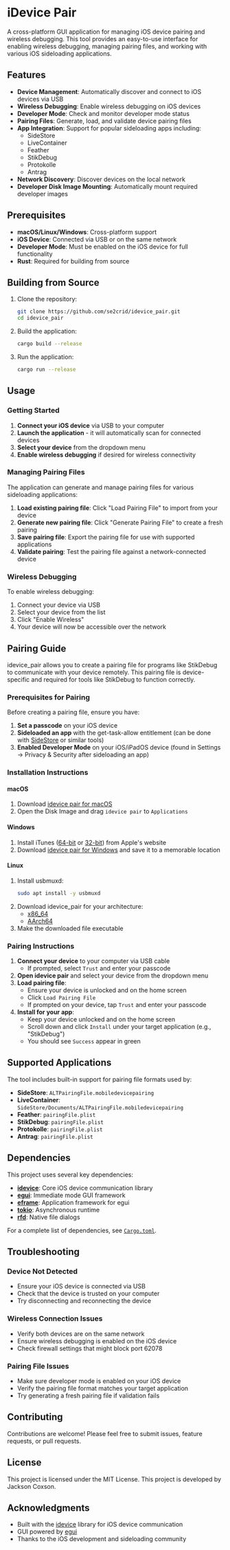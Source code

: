 # iDevice Pair

A cross-platform GUI application for managing iOS device pairing and wireless debugging. This tool provides an easy-to-use interface for enabling wireless debugging, managing pairing files, and working with various iOS sideloading applications.

## Features

- **Device Management**: Automatically discover and connect to iOS devices via USB
- **Wireless Debugging**: Enable wireless debugging on iOS devices
- **Developer Mode**: Check and monitor developer mode status
- **Pairing Files**: Generate, load, and validate device pairing files
- **App Integration**: Support for popular sideloading apps including:
  - SideStore
  - LiveContainer
  - Feather
  - StikDebug
  - Protokolle
  - Antrag
- **Network Discovery**: Discover devices on the local network
- **Developer Disk Image Mounting**: Automatically mount required developer images

## Prerequisites

- **macOS/Linux/Windows**: Cross-platform support
- **iOS Device**: Connected via USB or on the same network
- **Developer Mode**: Must be enabled on the iOS device for full functionality
- **Rust**: Required for building from source

## Building from Source

1. Clone the repository:
   ```bash
   git clone https://github.com/se2crid/idevice_pair.git
   cd idevice_pair
   ```

2. Build the application:
   ```bash
   cargo build --release
   ```

3. Run the application:
   ```bash
   cargo run --release
   ```

## Usage

### Getting Started

1. **Connect your iOS device** via USB to your computer
2. **Launch the application** - it will automatically scan for connected devices
3. **Select your device** from the dropdown menu
4. **Enable wireless debugging** if desired for wireless connectivity

### Managing Pairing Files

The application can generate and manage pairing files for various sideloading applications:

1. **Load existing pairing file**: Click "Load Pairing File" to import from your device
2. **Generate new pairing file**: Click "Generate Pairing File" to create a fresh pairing
3. **Save pairing file**: Export the pairing file for use with supported applications
4. **Validate pairing**: Test the pairing file against a network-connected device

### Wireless Debugging

To enable wireless debugging:

1. Connect your device via USB
2. Select your device from the list
3. Click "Enable Wireless" 
4. Your device will now be accessible over the network

## Pairing Guide

idevice_pair allows you to create a pairing file for programs like StikDebug to communicate with your device remotely. This pairing file is device-specific and required for tools like StikDebug to function correctly.

### Prerequisites for Pairing

Before creating a pairing file, ensure you have:

1. **Set a passcode** on your iOS device
2. **Sideloaded an app** with the get-task-allow entitlement (can be done with [SideStore](https://sidestore.io/) or similar tools)
3. **Enabled Developer Mode** on your iOS/iPadOS device (found in Settings → Privacy & Security after sideloading an app)

### Installation Instructions

#### macOS
1. Download [idevice pair for macOS](https://github.com/jkcoxson/idevice_pair/releases/latest/download/idevice_pair--macos-universal.dmg)
2. Open the Disk Image and drag `idevice pair` to `Applications`

#### Windows
1. Install iTunes ([64-bit](https://apple.com/itunes/download/win64) or [32-bit](https://apple.com/itunes/download/win32)) from Apple's website
2. Download [idevice pair for Windows](https://github.com/jkcoxson/idevice_pair/releases/latest/download/idevice_pair--windows-x86_64.exe) and save it to a memorable location

#### Linux
1. Install usbmuxd: 
   ```bash
   sudo apt install -y usbmuxd
   ```
2. Download idevice_pair for your architecture:
   - [x86_64](https://github.com/jkcoxson/idevice_pair/releases/latest/download/idevice_pair--linux-x86_64.AppImage)
   - [AArch64](https://github.com/jkcoxson/idevice_pair/releases/latest/download/idevice_pair--linux-aarch64.AppImage)
3. Make the downloaded file executable

### Pairing Instructions

1. **Connect your device** to your computer via USB cable
   - If prompted, select `Trust` and enter your passcode
2. **Open idevice pair** and select your device from the dropdown menu
3. **Load pairing file**: 
   - Ensure your device is unlocked and on the home screen
   - Click `Load Pairing File`
   - If prompted on your device, tap `Trust` and enter your passcode
4. **Install for your app**:
   - Keep your device unlocked and on the home screen
   - Scroll down and click `Install` under your target application (e.g., "StikDebug")
   - You should see `Success` appear in green

## Supported Applications

The tool includes built-in support for pairing file formats used by:

- **SideStore**: `ALTPairingFile.mobiledevicepairing`
- **LiveContainer**: `SideStore/Documents/ALTPairingFile.mobiledevicepairing`
- **Feather**: `pairingFile.plist`
- **StikDebug**: `pairingFile.plist`
- **Protokolle**: `pairingFile.plist`
- **Antrag**: `pairingFile.plist`

## Dependencies

This project uses several key dependencies:

- **[idevice](https://crates.io/crates/idevice)**: Core iOS device communication library
- **[egui](https://crates.io/crates/egui)**: Immediate mode GUI framework
- **[eframe](https://crates.io/crates/eframe)**: Application framework for egui
- **[tokio](https://crates.io/crates/tokio)**: Asynchronous runtime
- **[rfd](https://crates.io/crates/rfd)**: Native file dialogs

For a complete list of dependencies, see [`Cargo.toml`](Cargo.toml).

## Troubleshooting

### Device Not Detected
- Ensure your iOS device is connected via USB
- Check that the device is trusted on your computer
- Try disconnecting and reconnecting the device

### Wireless Connection Issues
- Verify both devices are on the same network
- Ensure wireless debugging is enabled on the iOS device
- Check firewall settings that might block port 62078

### Pairing File Issues
- Make sure developer mode is enabled on your iOS device
- Verify the pairing file format matches your target application
- Try generating a fresh pairing file if validation fails

## Contributing

Contributions are welcome! Please feel free to submit issues, feature requests, or pull requests.

## License

This project is licensed under the MIT License. This project is developed by Jackson Coxson.

## Acknowledgments

- Built with the [idevice](https://crates.io/crates/idevice) library for iOS device communication
- GUI powered by [egui](https://github.com/emilk/egui)
- Thanks to the iOS development and sideloading community